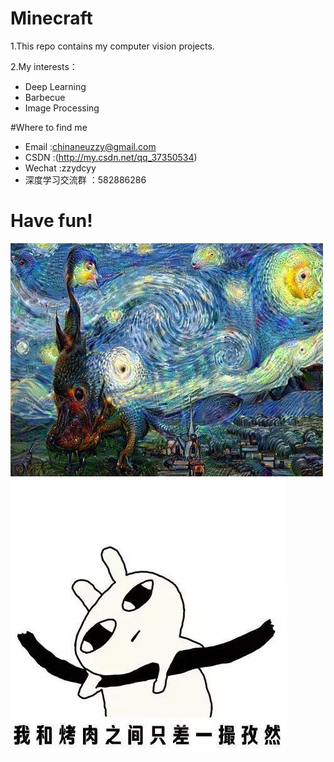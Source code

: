 # Minecraft
1.This repo contains my computer vision projects.

2.My interests：

* Deep Learning
* Barbecue
* Image Processing

#Where to find me
* Email      :chinaneuzzy@gmail.com
* CSDN       :(http://my.csdn.net/qq_37350534)
* Wechat     :zzydcyy
* 深度学习交流群 ：582886286

# Have fun!
![fun](https://github.com/abbqboy/Minecraft/blob/master/photo/have%20fun.jpg?raw=true)
![bbq](https://github.com/abbqboy/Minecraft/blob/master/photo/1111.jpg?raw=true)

